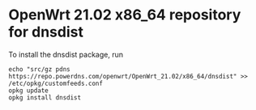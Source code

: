 OpenWrt 21.02 x86_64 repository for dnsdist
========

To install the dnsdist package, run

```
echo "src/gz pdns https://repo.powerdns.com/openwrt/OpenWrt_21.02/x86_64/dnsdist" >> /etc/opkg/customfeeds.conf
opkg update
opkg install dnsdist
```
